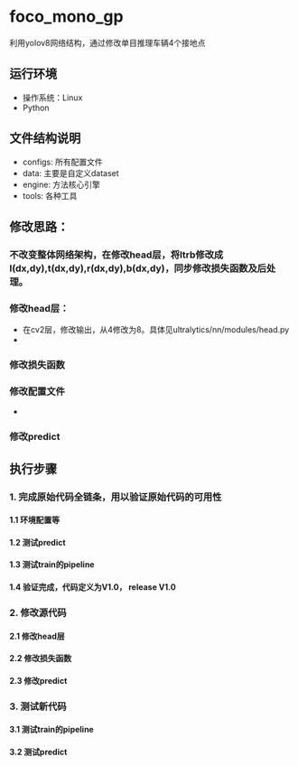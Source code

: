 # foco_mono_gp
利用yolov8网络结构，通过修改单目推理车辆4个接地点


## 运行环境
- 操作系统：Linux
- Python

## 文件结构说明
- configs: 所有配置文件
- data: 主要是自定义dataset
- engine: 方法核心引擎
- tools: 各种工具

## 修改思路：
### 不改变整体网络架构，在修改head层，将ltrb修改成l(dx,dy),t(dx,dy),r(dx,dy),b(dx,dy)，同步修改损失函数及后处理。
### 修改head层：
- 在cv2层，修改输出，从4修改为8。具体见ultralytics/nn/modules/head.py 
- 
### 修改损失函数
### 修改配置文件
- 
### 修改predict


## 执行步骤
### 1. 完成原始代码全链条，用以验证原始代码的可用性
#### 1.1 环境配置等
#### 1.2 测试predict
#### 1.3 测试train的pipeline
#### 1.4 验证完成，代码定义为V1.0， release V1.0
### 2. 修改源代码
#### 2.1 修改head层
#### 2.2 修改损失函数
#### 2.3 修改predict
### 3. 测试新代码
#### 3.1 测试train的pipeline
#### 3.2 测试predict
